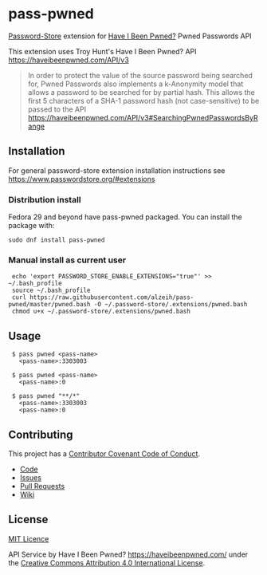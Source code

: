 # pass-pwned
[Password-Store](https://www.passwordstore.org/) extension for [Have I Been Pwned?](https://haveibeenpwned.com/) Pwned Passwords API

This extension uses Troy Hunt's Have I Been Pwned? API <https://haveibeenpwned.com/API/v3>

> In order to protect the value of the source password being searched for,
> Pwned Passwords also implements a k-Anonymity model that allows a password
> to be searched for by partial hash. This allows the first 5 characters of a
> SHA-1 password hash (not case-sensitive) to be passed to the API
> <https://haveibeenpwned.com/API/v3#SearchingPwnedPasswordsByRange>

## Installation
For general password-store extension installation instructions see <https://www.passwordstore.org/#extensions>

### Distribution install

Fedora 29 and beyond have pass-pwned packaged.  You can install the package with:

`sudo dnf install pass-pwned`

### Manual install as current user

```
 echo 'export PASSWORD_STORE_ENABLE_EXTENSIONS="true"' >> ~/.bash_profile
 source ~/.bash_profile
 curl https://raw.githubusercontent.com/alzeih/pass-pwned/master/pwned.bash -O ~/.password-store/.extensions/pwned.bash
 chmod u+x ~/.password-store/.extensions/pwned.bash
```

## Usage

```
 $ pass pwned <pass-name>
   <pass-name>:3303003

 $ pass pwned <pass-name>
   <pass-name>:0

 $ pass pwned "**/*"
   <pass-name>:3303003
   <pass-name>:0
```

## Contributing

This project has a [Contributor Covenant Code of Conduct](https://github.com/alzeih/pass-pwned/blob/master/CODE_OF_CONDUCT.md).

* [Code](https://github.com/alzeih/pass-pwned)
* [Issues](https://github.com/alzeih/pass-pwned/issues)
* [Pull Requests](https://github.com/alzeih/pass-pwned/pulls)
* [Wiki](https://github.com/alzeih/pass-pwned/wiki)

## License

[MIT Licence](https://github.com/alzeih/pass-pwned/blob/master/LICENSE)

API Service by Have I Been Pwned? <https://haveibeenpwned.com/> under the [Creative Commons Attribution 4.0 International License](https://creativecommons.org/licenses/by/4.0/).
